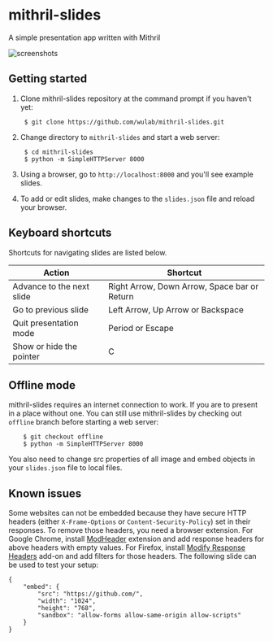 # mithril-slides
A simple presentation app written with Mithril

![screenshots](https://cloud.githubusercontent.com/assets/592709/17454537/012dc70c-5bc4-11e6-86e1-5d5ce2bc35b8.gif)

## Getting started
1. Clone mithril-slides repository at the command prompt if you haven't yet:

        $ git clone https://github.com/wulab/mithril-slides.git

2. Change directory to `mithril-slides` and start a web server:

        $ cd mithril-slides
        $ python -m SimpleHTTPServer 8000

3. Using a browser, go to `http://localhost:8000` and you'll see example slides.

4. To add or edit slides, make changes to the `slides.json` file and reload your browser.

## Keyboard shortcuts
Shortcuts for navigating slides are listed below.

Action                    | Shortcut
------------------------- | --------------------------------------------
Advance to the next slide | Right Arrow, Down Arrow, Space bar or Return
Go to previous slide      | Left Arrow, Up Arrow or Backspace
Quit presentation mode    | Period or Escape
Show or hide the pointer  | C

## Offline mode
mithril-slides requires an internet connection to work. If you are to present in a
place without one. You can still use mithril-slides by checking out `offline` branch
before starting a web server:

        $ git checkout offline
        $ python -m SimpleHTTPServer 8000

You also need to change src properties of all image and embed objects in your
`slides.json` file to local files.

## Known issues
Some websites can not be embedded because they have secure HTTP headers (either
`X-Frame-Options` or `Content-Security-Policy`) set in their responses. To remove
those headers, you need a browser extension. For Google Chrome, install
[ModHeader][1] extension and add response headers for above headers with empty
values. For Firefox, install [Modify Response Headers][2] add-on and add filters for
those headers. The following slide can be used to test your setup:

    {
        "embed": {
            "src": "https://github.com/",
            "width": "1024",
            "height": "768",
            "sandbox": "allow-forms allow-same-origin allow-scripts"
        }
    }

[1]: https://chrome.google.com/webstore/detail/modheader/idgpnmonknjnojddfkpgkljpfnnfcklj
[2]: https://addons.mozilla.org/en-US/firefox/addon/modify-response-headers/